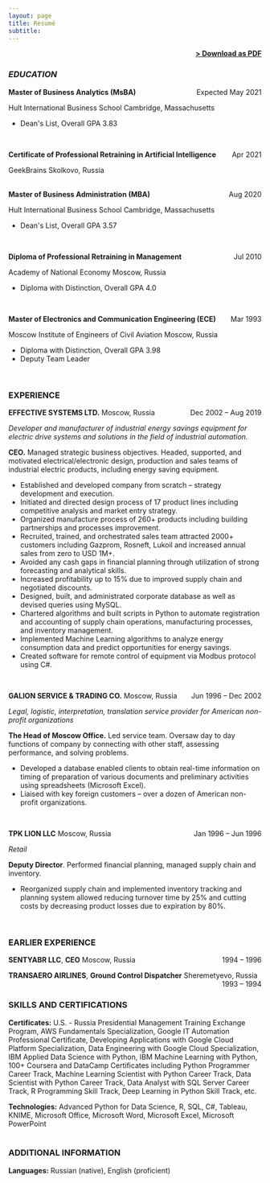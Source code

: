```yaml
---
layout: page
title: Resumé
subtitle:
---
```


<span style="float: right; "><a href="{{ '/assets/resume.pdf' | prepend: site.baseurl }}"><strong>> Download as PDF</strong></a> </span>
<br>

### ***EDUCATION***

**Master of Business Analytics (MsBA)** <span style="float: right; ">Expected May 2021</span>

Hult International Business School   Cambridge, Massachusetts

- Dean&#39;s List, Overall GPA 3.83  
<br>

**Certificate of Professional Retraining in Artificial Intelligence** <span style="float: right; ">Apr 2021</span>

GeekBrains   Skolkovo, Russia  
<br>
 
**Master of Business Administration (MBA)** <span style="float: right; ">Aug 2020</span>

Hult International Business School   Cambridge, Massachusetts

- Dean&#39;s List, Overall GPA 3.57  
<br>
 
**Diploma of Professional Retraining in Management** <span style="float: right; ">Jul 2010</span>

Academy of National Economy   Moscow, Russia

- Diploma with Distinction, Overall GPA 4.0  
<br>

**Master of Electronics and Communication Engineering (ECE)** <span style="float: right; ">Mar 1993</span>

Moscow Institute of Engineers of Civil Aviation   Moscow, Russia

- Diploma with Distinction, Overall GPA 3.98
- Deputy Team Leader  
<br>

### EXPERIENCE

**EFFECTIVE SYSTEMS LTD.** Moscow, Russia <span style="float: right; ">Dec 2002 – Aug 2019</span>

_Developer and manufacturer of industrial energy savings equipment for electric drive systems and solutions in the field of industrial automation._

**CEO.** Managed strategic business objectives. Headed, supported, and motivated electrical/electronic design, production and sales teams of industrial electric products, including energy saving equipment.

- Established and developed company from scratch – strategy development and execution.
- Initiated and directed design process of 17 product lines including competitive analysis and market entry strategy.
- Organized manufacture process of 260+ products including building partnerships and processes improvement.
- Recruited, trained, and orchestrated sales team attracted 2000+ customers including Gazprom, Rosneft, Lukoil and increased annual sales from zero to USD 1M+.
- Avoided any cash gaps in financial planning through utilization of strong forecasting and analytical skills.
- Increased profitability up to 15% due to improved supply chain and negotiated discounts.
- Designed, built, and administrated corporate database as well as devised queries using MySQL.
- Chartered algorithms and built scripts in Python to automate registration and accounting of supply chain operations, manufacturing processes, and inventory management.
- Implemented Machine Learning algorithms to analyze energy consumption data and predict opportunities for energy savings.
- Created software for remote control of equipment via Modbus protocol using C#.  
<br>
 
**GALION SERVICE &amp; TRADING CO.** Moscow, Russia <span style="float: right; ">Jun 1996 – Dec 2002</span>

_Legal, logistic, interpretation, translation service provider for American non-profit organizations_

**The Head of Moscow Office.** Led service team. Oversaw day to day functions of company by connecting with other staff, assessing performance, and solving problems.

- Developed a database enabled clients to obtain real-time information on timing of preparation of various documents and preliminary activities using spreadsheets (Microsoft Excel).
- Liaised with key foreign customers – over a dozen of American non-profit organizations.  
<br>
 
**TPK LION LLC** Moscow, Russia <span style="float: right; ">Jan 1996 – Jun 1996</span>

_Retail_

**Deputy Director**. Performed financial planning, managed supply chain and inventory.

- Reorganized supply chain and implemented inventory tracking and planning system allowed reducing turnover time by 25% and cutting costs by decreasing product losses due to expiration by 80%.  
<br>

### EARLIER EXPERIENCE

**SENTYABR LLC**, **CEO** Moscow, Russia <span style="float: right; ">1994 – 1996</span>

**TRANSAERO AIRLINES**, **Ground Control Dispatcher** Sheremetyevo, Russia <span style="float: right; ">1993 – 1994</span>  
<br>

### SKILLS AND CERTIFICATIONS

**Certificates:** U.S. - Russia Presidential Management Training Exchange Program, AWS Fundamentals Specialization, Google IT Automation Professional Certificate, Developing Applications with Google Cloud Platform Specialization, Data Engineering with Google Cloud Specialization, IBM Applied Data Science with Python, IBM Machine Learning with Python, 100+ Coursera and DataCamp Certificates including Python Programmer Career Track, Machine Learning Scientist with Python Career Track, Data Scientist with Python Career Track, Data Analyst with SQL Server Career Track, R Programming Skill Track, Deep Learning in Python Skill Track, etc.  
 
**Technologies:** Advanced Python for Data Science, R, SQL, C#, Tableau, KNIME, Microsoft Office, Microsoft Word, Microsoft Excel, Microsoft PowerPoint  
<br>

### ADDITIONAL INFORMATION

**Languages:** Russian (native), English (proficient)
<br><br>


